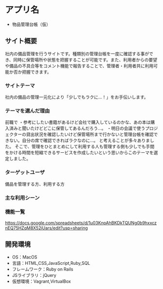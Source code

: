 # アプリ名
* 物品管理台帳（仮）

## サイト概要
社内の備品管理を行うサイトです。種類別の管理台帳を一度に確認する事ができ、同時に保管場所や状態を把握することが可能です。また、利用者からの要望や備品の不具合等をコメント機能で報告することで、管理者・利用者共に利用可能か否か把握できます。


### サイトテーマ
社内の備品の管理一元化により「少しでもラクに…！」をお手伝いします。

### テーマを選んだ理由
前職で
・参考にしたい書籍があるけど会社で購入しているのかな、あの本は購入済みと聞いたけどどこに保管してあるんだろう…。
・明日の会議で使うプロジェクターの貸出状況を確認したいけど保管場所まで行かないと管理台帳を確認できない。自分の席で確認できればラクなのに…。
と考えることが多々ありました。
そこで、管理をひとまとめにして利用する人も管理する側も少しでも手間をかける時間を短縮できるサービスを作成したいという思いからこのテーマを選定しました。

### ターゲットユーザ
備品を管理する方、利用する方

### 主な利用シーン

### 機能一覧
https://docs.google.com/spreadsheets/d/1u03KnpAhBKDkTQUNg0b9hxxcznEQ75HZqM8X52iUars/edit?usp=sharing

## 開発環境
- OS：MacOS
- 言語：HTML,CSS,JavaScript,Ruby,SQL
- フレームワーク：Ruby on Rails
- JSライブラリ：jQuery
- 仮想環境：Vagrant,VirtualBox